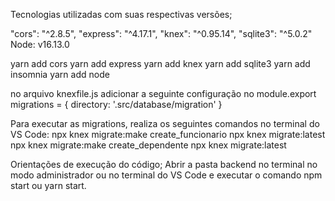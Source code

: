Tecnologias utilizadas com suas respectivas versões;

"cors": "^2.8.5",
"express": "^4.17.1",
"knex": "^0.95.14",
"sqlite3": "^5.0.2"
Node: v16.13.0


yarn add cors
yarn add express
yarn add knex
yarn add sqlite3
yarn add insomnia
yarn add node


no arquivo knexfile.js adicionar a seguinte configuração no module.export 
migrations = {
	directory: '.src/database/migration'
}

Para executar as migrations, realiza os seguintes comandos no terminal do VS Code:
npx knex migrate:make create_funcionario
npx knex migrate:latest
npx knex migrate:make create_dependente
npx knex migrate:latest


Orientações de execução do código;
Abrir a pasta backend no terminal no modo administrador ou no terminal do VS Code  e executar o comando npm start ou yarn start.